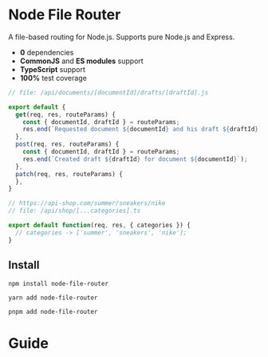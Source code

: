 # Node File Router

A file-based routing for Node.js. 
Supports pure Node.js and Express.

* **0** dependencies
* **CommonJS** and **ES modules** support
* **TypeScript** support
* **100%** test coverage

```js
// file: /api/documents/[documentId]/drafts/[draftId].js

export default {
  get(req, res, routeParams) {
    const { documentId, draftId } = routeParams;
    res.end(`Requested document ${documentId} and his draft ${draftId}`);
  },
  post(req, res, routeParams) {
    const { documentId, draftId } = routeParams;
    res.end(`Created draft ${draftId} for document ${documentId}`);
  },
  patch(req, res, routeParams) {
  },
}
```

```js
// https://api-shop.com/summer/sneakers/nike
// file: /api/shop/[...categories].ts

export default function(req, res, { categories }) {
  // categories -> ['summer', 'sneakers', 'nike'];
}
```

##  Install

```
npm install node-file-router
```

```
yarn add node-file-router
```

```
pnpm add node-file-router
```

# Guide

